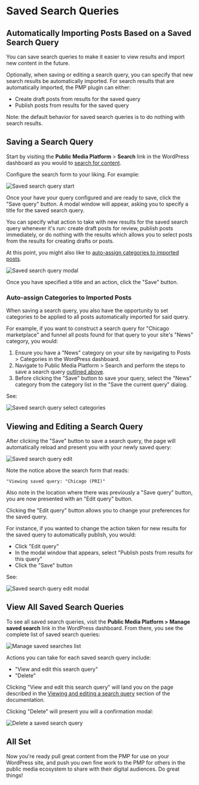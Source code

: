 # Saved Search Queries

## Automatically Importing Posts Based on a Saved Search Query

You can save search queries to make it easier to view results and import new content in the future.

Optionally, when saving or editing a search query, you can specify that new search results be automatically imported. For search results that are automatically imported, the PMP plugin can either:

- Create draft posts from results for the saved query
- Publish posts from results for the saved query

Note: the default behavior for saved search queries is to do nothing with search results.

## Saving a Search Query

Start by visiting the **Public Media Platform** > **Search** link in the WordPress dashboard as you would to [search for content](#pull-content-from-the-pmp).

Configure the search form to your liking. For example:

![Saved search query start](/assets/img/search-chicago-pri.png)

Once your have your query configured and are ready to save, click the "Save query" button. A modal window will appear, asking you to specify a title for the saved search query. 

You can specify what action to take with new results for the saved search query whenever it's run: create draft posts for review, publish posts immediately, or do nothing with the results which allows you to select posts from the results for creating drafts or posts.

At this point, you might also like to [auto-assign categories to imported posts](#auto-assign-categories-to-imported-posts).

![Saved search query modal](/assets/img/saving-a-pmp-search.png)

Once you have specified a title and an action, click the "Save" button.


### Auto-assign Categories to Imported Posts

When saving a search query, you also have the opportunity to set categories to be applied to all posts automatically imported for said query.

For example, if you want to construct a search query for "Chicago marketplace" and funnel all posts found for that query to your site's "News" category, you would:

1. Ensure you have a "News" category on your site by navigating to Posts > Categories in the WordPress dashboard.
2. Navigate to Public Media Platform > Search and perform the steps to save a search query [outlined above](#saving-a-search-query).
3. Before clicking the "Save" button to save your query, select the "News" category from the category list in the "Save the current query" dialog.

See:

![Saved search query select categories](/assets/img/saving-news-search.png)

## Viewing and Editing a Search Query

After clicking the "Save" button to save a search query, the page will automatically reload and present you with your newly saved query:

![Saved search query edit](/assets/img/saved-pmp-search.png)

Note the notice above the search form that reads:

    "Viewing saved query: "Chicago (PRI)"

Also note in the location where there was previously a "Save query" button, you are now presented with an "Edit query" button.

Clicking the "Edit query" button allows you to change your preferences for the saved query.

For instance, if you wanted to change the action taken for new results for the saved query to automatically publish, you would:

- Click "Edit query"
- In the modal window that appears, select "Publish posts from results for this query"
- Click the "Save" button

See:

![Saved search query edit modal](/assets/img/edit-news-search.png)

## View All Saved Search Queries

To see all saved search queries, visit the **Public Media Platform > Manage saved search** link in the WordPress dashboard. From there, you see the complete list of saved search queries:

![Manage saved searches list](/assets/img/view-saved-searches.png)

Actions you can take for each saved search query include:

- "View and edit this search query"
- "Delete"

Clicking "View and edit this search query" will land you on the page described in the [Viewing and editing a search query](#viewing-and-editing-a-search-query) section of the documentation.

Clicking "Delete" will present you will a confirmation modal:

![Delete a saved search query](/assets/img/delete-search-dialogue.png)

## All Set

Now you're ready pull great content from the PMP for use on your WordPress site, and push you own fine work to the PMP for others in the public media ecosystem to share with their digital audiences. Do great things!
